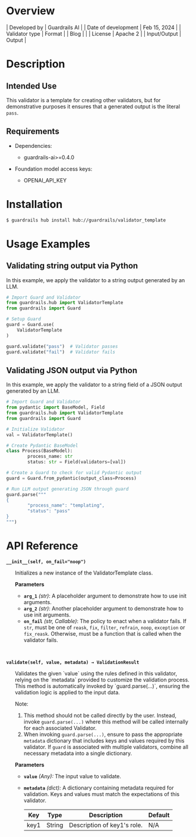 # Overview

| Developed by | Guardrails AI |
| Date of development | Feb 15, 2024 |
| Validator type | Format |
| Blog |  |
| License | Apache 2 |
| Input/Output | Output |

# Description

## Intended Use
This validator is a template for creating other validators, but for demonstrative purposes it ensures that a generated output is the literal `pass`.

## Requirements

* Dependencies:
	- guardrails-ai>=0.4.0

* Foundation model access keys:
	- OPENAI_API_KEY

# Installation

```bash
$ guardrails hub install hub://guardrails/validator_template
```

# Usage Examples

## Validating string output via Python

In this example, we apply the validator to a string output generated by an LLM.

```python
# Import Guard and Validator
from guardrails.hub import ValidatorTemplate
from guardrails import Guard

# Setup Guard
guard = Guard.use(
    ValidatorTemplate
)

guard.validate("pass")  # Validator passes
guard.validate("fail")  # Validator fails
```

## Validating JSON output via Python

In this example, we apply the validator to a string field of a JSON output generated by an LLM.

```python
# Import Guard and Validator
from pydantic import BaseModel, Field
from guardrails.hub import ValidatorTemplate
from guardrails import Guard

# Initialize Validator
val = ValidatorTemplate()

# Create Pydantic BaseModel
class Process(BaseModel):
		process_name: str
		status: str = Field(validators=[val])

# Create a Guard to check for valid Pydantic output
guard = Guard.from_pydantic(output_class=Process)

# Run LLM output generating JSON through guard
guard.parse("""
{
		"process_name": "templating",
		"status": "pass"
}
""")
```

# API Reference

**`__init__(self, on_fail="noop")`**
<ul>
Initializes a new instance of the ValidatorTemplate class.

**Parameters**
- **`arg_1`** *(str)*: A placeholder argument to demonstrate how to use init arguments.
- **`arg_2`** *(str)*: Another placeholder argument to demonstrate how to use init arguments.
- **`on_fail`** *(str, Callable)*: The policy to enact when a validator fails.  If `str`, must be one of `reask`, `fix`, `filter`, `refrain`, `noop`, `exception` or `fix_reask`. Otherwise, must be a function that is called when the validator fails.
</ul>
<br/>

**`validate(self, value, metadata) → ValidationResult`**
<ul>
Validates the given `value` using the rules defined in this validator, relying on the `metadata` provided to customize the validation process. This method is automatically invoked by `guard.parse(...)`, ensuring the validation logic is applied to the input data.

Note:

1. This method should not be called directly by the user. Instead, invoke `guard.parse(...)` where this method will be called internally for each associated Validator.
2. When invoking `guard.parse(...)`, ensure to pass the appropriate `metadata` dictionary that includes keys and values required by this validator. If `guard` is associated with multiple validators, combine all necessary metadata into a single dictionary.

**Parameters**
- **`value`** *(Any):* The input value to validate.
- **`metadata`** *(dict):* A dictionary containing metadata required for validation. Keys and values must match the expectations of this validator.
    
    
    | Key | Type | Description | Default |
    | --- | --- | --- | --- |
    | key1 | String | Description of key1's role. | N/A |
</ul>
